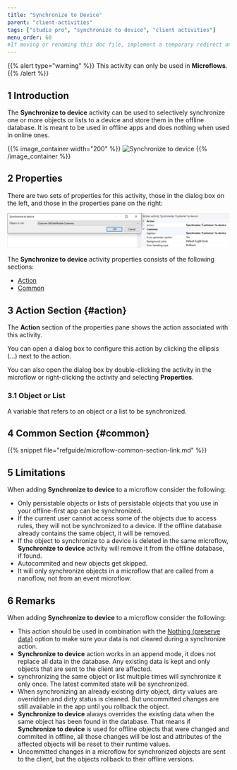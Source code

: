 ```yaml
---
title: "Synchronize to Device"
parent: "client-activities"
tags: ["studio pro", "synchronize to device", "client activities"]
menu_order: 60
#If moving or renaming this doc file, implement a temporary redirect and let the respective team know they should update the URL in the product. See Mapping to Products for more details.
---
```


{{% alert type="warning" %}}
This activity can only be used in **Microflows**.
{{% /alert %}}

## 1 Introduction

The **Synchronize to device** activity can be used to selectively synchronize one or more objects or lists to a device and store them in the offline database. It is meant to be used in offline apps and does nothing when used in online ones.

{{% image_container width="200" %}}
![Synchronize to device](attachments/client-activities/synchronize-to-device-action.png)
{{% /image_container %}}

## 2 Properties

There are two sets of properties for this activity, those in the dialog box on the left, and those in the properties pane on the right:

![Synchronize to device Properties](attachments/client-activities/synchronize-to-device-action-properties.png)

The **Synchronize to device** activity properties consists of the following sections:

* [Action](#action)
* [Common](#common)

## 3 Action Section {#action}

The **Action** section of the properties pane shows the action associated with this activity.

You can open a dialog box to configure this action by clicking the ellipsis (…) next to the action.

You can also open the dialog box by double-clicking the activity in the microflow or right-clicking the activity and selecting **Properties**.

### 3.1 Object or List

A variable that refers to an object or a list to be synchronized.

## 4 Common Section {#common}

{{% snippet file="refguide/microflow-common-section-link.md" %}}

## 5 Limitations

When adding **Synchronize to device** to a microflow consider the following:

* Only persistable objects or lists of persistable objects that you use in your offline-first app can be synchronized.
* If the current user cannot access some of the objects due to access rules,
they will not be synchronized to a device. If the offline database already contains the same object, it will be removed.
* If the object to synchronize to a device is deleted in the same microflow,
**Synchronize to device** activity will remove it from the offline database, if found.
* Autocommited and new objects get skipped.
* It will only synchronize objects in a microflow that are called from a nanoflow, not from an event microflow.

## 6 Remarks

When adding **Synchronize to device** to a microflow consider the following:

* This action should be used in combination with the [Nothing (preserve data)](offline-first#customizable-synchronization) option to make sure your data is not cleared during a synchronize action.
* **Synchronize to device** action works in an append mode, it does not replace all data in the database.
Any existing data is kept and only objects that are sent to the client are affected.
* synchronizing the same object or list multiple times will synchronize it only once. The latest commited state will be synchronized.
* When synchronizing an already existing dirty object, dirty values are overridden and dirty status is cleaned.
But uncommitted changes are still available in the app until you rollback the object.
* **Synchronize to device** always overrides the existing data when the same object has been found in the database.
That means if **Synchronize to device** is used for offline objects that were changed and commited in offline,
all those changes will be lost and attributes of the affected objects will be reset to their runtime values.
* Uncommitted changes in a microflow for synchronized objects are sent to the client, but the objects rollback to their offline versions.

